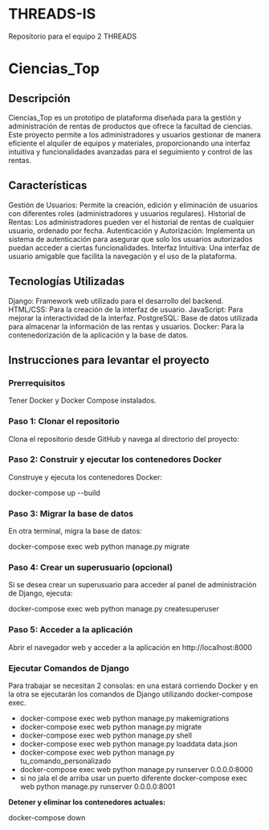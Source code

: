 # THREADS-IS
Repositorio para el equipo 2 THREADS

# Ciencias_Top

## Descripción

Ciencias_Top es  un prototipo de plataforma diseñada para la gestión y administración de rentas de productos que ofrece la facultad de ciencias. Este proyecto permite a los administradores y usuarios gestionar de manera eficiente el alquiler de equipos y materiales, proporcionando una interfaz intuitiva y funcionalidades avanzadas para el seguimiento y control de las rentas.

## Características

Gestión de Usuarios: Permite la creación, edición y eliminación de usuarios con diferentes roles (administradores y usuarios regulares).
Historial de Rentas: Los administradores pueden ver el historial de rentas de cualquier usuario, ordenado por fecha.
Autenticación y Autorización: Implementa un sistema de autenticación para asegurar que solo los usuarios autorizados puedan acceder a ciertas funcionalidades.
Interfaz Intuitiva: Una interfaz de usuario amigable que facilita la navegación y el uso de la plataforma.

## Tecnologías Utilizadas

Django: Framework web utilizado para el desarrollo del backend.
HTML/CSS: Para la creación de la interfaz de usuario.
JavaScript: Para mejorar la interactividad de la interfaz.
PostgreSQL: Base de datos utilizada para almacenar la información de las rentas y usuarios.
Docker: Para la contenedorización de la aplicación y la base de datos.

## Instrucciones para levantar el proyecto

### Prerrequisitos

Tener Docker y Docker Compose instalados.

### Paso 1: Clonar el repositorio

Clona el repositorio desde GitHub y navega al directorio del proyecto:


### Paso 2: Construir y ejecutar los contenedores Docker

Construye y ejecuta los contenedores Docker:

docker-compose up --build


### Paso 3: Migrar la base de datos
En otra terminal, migra la base de datos:

docker-compose exec web python manage.py migrate

### Paso 4: Crear un superusuario (opcional)
Si  se desea crear un superusuario para acceder al panel de administración de Django, ejecuta:


docker-compose exec web python manage.py createsuperuser



### Paso 5: Acceder a la aplicación
Abrir el navegador web y acceder  a la aplicación en
http://localhost:8000 


### Ejecutar Comandos de Django
Para trabajar se necesitan 2 consolas: en una estará corriendo Docker y en la otra se ejecutarán los comandos de Django utilizando docker-compose exec.

- docker-compose exec web python manage.py makemigrations
- docker-compose exec web python manage.py migrate
- docker-compose exec web python manage.py shell
- docker-compose exec web python manage.py loaddata data.json
- docker-compose exec web python manage.py tu_comando_personalizado
- docker-compose exec web python manage.py runserver 0.0.0.0:8000
- si no jala el de arriba usar un puerto diferente  docker-compose exec web python manage.py runserver 0.0.0.0:8001

**Detener y eliminar los contenedores actuales:**

   
   docker-compose down
